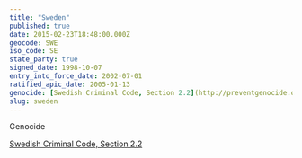 ```yaml
---
title: "Sweden"
published: true
date: 2015-02-23T18:48:00.000Z
geocode: SWE
iso_code: SE
state_party: true
signed_date: 1998-10-07
entry_into_force_date: 2002-07-01
ratified_apic_date: 2005-01-13
genocide: [Swedish Criminal Code, Section 2.2](http://preventgenocide.org/se/lag169.htm)
slug: sweden
---
```

Genocide

[Swedish Criminal Code, Section 2.2](http://preventgenocide.org/se/lag169.htm)

